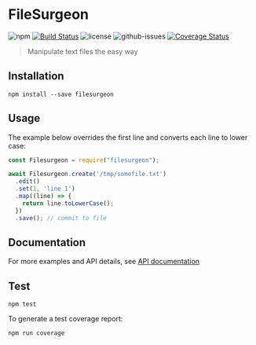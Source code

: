 # FileSurgeon

![npm](https://img.shields.io/npm/v/filesurgeon.svg)
[![Build Status](https://travis-ci.org/nspragg/filesurgeon.svg)](https://travis-ci.org/nspragg/filesurgeon)
![license](https://img.shields.io/badge/license-MIT-blue.svg)
![github-issues](https://img.shields.io/github/issues/nspragg/filesurgeon.svg)
[![Coverage Status](https://coveralls.io/repos/github/nspragg/filesurgeon/badge.svg?branch=master)](https://coveralls.io/github/nspragg/filesurgeon?branch=master)

> Manipulate text files the easy way

## Installation

```
npm install --save filesurgeon
```

## Usage

The example below overrides the first line and converts each line to lower case:

```js
const Filesurgeon = require("filesurgeon");

await Filesurgeon.create('/tmp/somefile.txt')
  .edit()
  .set(1, 'line 1')
  .map((line) => {
    return line.toLowerCase();
  })
  .save(); // commit to file
```

## Documentation

For more examples and API details, see
[API documentation](https://nspragg.github.io/filesurgeon/)

## Test

```
npm test
```

To generate a test coverage report:

```
npm run coverage
```

